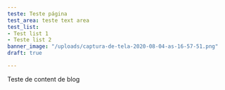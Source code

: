 ```yaml
---
teste: Teste página
test_area: teste text area
test_list:
- Test list 1
- Teste list 2
banner_image: "/uploads/captura-de-tela-2020-08-04-as-16-57-51.png"
draft: true

---
```

Teste de content de blog